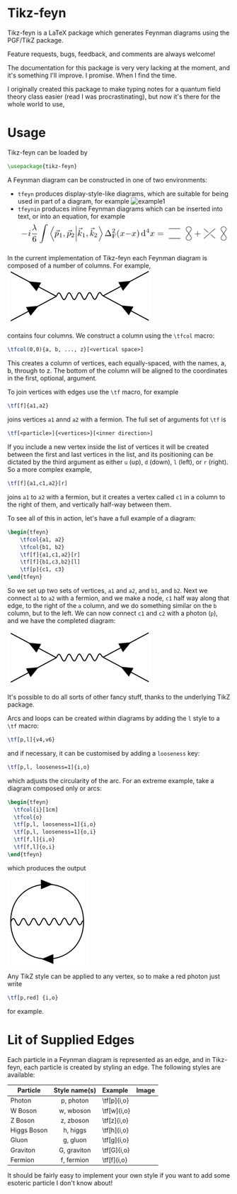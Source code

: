 Tikz-feyn
=========

Tikz-feyn is a LaTeX package which generates Feynman diagrams using
the PGF/TikZ package.

Feature requests, bugs, feedback, and comments are always welcome!

The documentation for this package is very very lacking at the moment,
and it's something I'll improve. I promise. When I find the time.

I originally created this package to make typing notes for a quantum
field theory class easier (read I was procrastinating), but now it's
there for the whole world to use, 


Usage
=====

Tikz-feyn can be loaded by
```tex
\usepackage{tikz-feyn}
```

A Feynman diagram can be constructed in one of two environments:

+ `tfeyn` produces display-style-like diagrams, which are suitable for
being used in part of a diagram, for example
![example1](https://raw.githubusercontent.com/transientlunatic/tikz-feyn/docs/develop/feyn1.png)
+ `tfeynin` produces inline Feynman diagrams which can be inserted
into text, or into an equation, for example
![example2](https://raw.githubusercontent.com/transientlunatic/tikz-feyn/develop/docs/feyn5.png)

In the current implementation of Tikz-feyn each Feynman diagram is
composed of a number of columns. For example,
![example1](https://raw.githubusercontent.com/transientlunatic/tikz-feyn/develop/docs/feyn2.png)

contains four columns. We construct a column using the `\tfcol` macro:

```tex
\tfcol(0,0){a, b, ..., z}[<vertical space>]
```

This creates a column of vertices, each equally-spaced, with the
names, a, b, through to z. The bottom of the column will be aligned to
the coordinates in the first, optional, argument.

To join vertices with edges use the `\tf` macro, for example

```tex
\tf[f]{a1,a2}
```

joins vertices `a1` annd `a2` with a fermion. The full set of arguments fot `\tf` is

```tex
\tf[<particle>]{<vertices>}[<inner direction>]
```

If you include a new vertex inside the list of vertices it will be
created between the first and last vertices in the list, and its
positioning can be dictated by the third argument as either `u` (up),
`d` (down), `l` (left), or `r` (right). So a more complex example,

```tex
\tf[f]{a1,c1,a2}[r]
```

joins `a1` to `a2` with a fermion, but it creates a vertex called `c1`
in a column to the right of them, and vertically half-way between them.

To see all of this in action, let's have a full example of a diagram:

```tex
\begin{tfeyn}
	\tfcol{a1, a2}
	\tfcol{b1, b2}
	\tf[f]{a1,c1,a2}[r]
	\tf[f]{b1,c3,b2}[l]
	\tf[p]{c1, c3}
\end{tfeyn}
```

So we set up two
sets of vertices, `a1` and `a2`, and `b1`, and `b2`.  Next we connect
`a1` to `a2` with a fermion, and we make a node, `c1` half way along
that edge, to the right of the `a` column, and we do something similar
on the `b` column, but to the left. We can now connect `c1` and `c2`
with a photon (`p`), and we have the completed diagram:

![example2](https://raw.githubusercontent.com/transientlunatic/tikz-feyn/develop/docs/feyn2.png)

It's possible to do all sorts of other fancy stuff, thanks to the underlying TikZ package.

Arcs and loops can be created within diagrams by adding the `l` style to a `\tf` macro:

```tex
\tf[p,l]{v4,v6}
```
	
and if necessary, it can be customised by adding a `looseness` key:

```tex
\tf[p,l, looseness=1]{i,o}
```

which adjusts the circularity of the arc. For an extreme example, take a diagram composed only or arcs:

```tex
\begin{tfeyn}
  \tfcol{i}[1cm]
  \tfcol{o}
  \tf[p,l, looseness=1]{i,o}
  \tf[p,l, looseness=1]{o,i}
  \tf[f,l]{i,o}
  \tf[f,l]{o,i}
\end{tfeyn}
```

which produces the output

![example2](https://raw.githubusercontent.com/transientlunatic/tikz-feyn/develop/docs/feyn3.png)

Any TikZ style can be applied to any vertex, so to make a red photon
just write

```tex
\tf[p,red] {i,o}
```

for example.

Lit of Supplied Edges
=====================

Each particle in a Feynman diagram is represented as an edge, and in
Tikz-feyn, each particle is created by styling an edge. The following
styles are available:

| Particle        | Style name(s)        | Example     | Image |
| --------------- |:--------------------:|:----------- | ------|
| Photon          | p, photon            | \tf[p]{i,o} |       |
| W Boson         | w, wboson            | \tf[w]{i,o} |       |
| Z Boson         | z, zboson            | \tf[z]{i,o} |       |
| Higgs Boson     | h, higgs             | \tf[h]{i,o} |       |
| Gluon           | g, gluon             | \tf[g]{i,o} |       |
| Graviton        | G, graviton          | \tf[G]{i,o} |       |
| Fermion         | f, fermion           | \tf[f]{i,o} |       |

It should be fairly easy to implement your own style if you want to
add some esoteric particle I don't know about!
